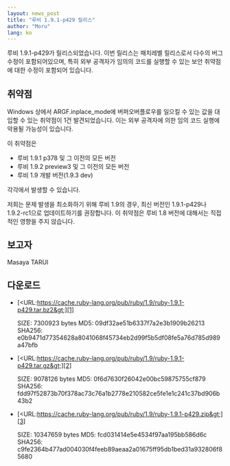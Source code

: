 ```yaml
---
layout: news_post
title: "루비 1.9.1-p429 릴리스"
author: "Moru"
lang: ko
---
```


루비 1.9.1-p429가 릴리스되었습니다. 이번 릴리스는 패치레벨 릴리스로서 다수의 버그 수정이 포함되어있으며, 특히 외부
공격자가 임의의 코드를 실행할 수 있는 보안 취약점에 대한 수정이 포함되어 있습니다.

## 취약점

Windows 상에서 ARGF.inplace\_mode에 버퍼오버플로우를 일으킬 수 있는 값을 대입할 수 있는 취약점이 1건
발견되었습니다. 이는 외부 공격자에 의한 임의 코드 실행에 악용될 가능성이 있습니다.

이 취약점은

* 루비 1.9.1 p378 및 그 이전의 모든 버전
* 루비 1.9.2 preview3 및 그 이전의 모든 버전
* 루비 1.9 개발 버전(1.9.3 dev)

각각에서 발생할 수 있습니다.

저희는 문제 발생을 최소화하기 위해 루비 1.9의 경우, 최신 버전인 1.9.1-p429나 1.9.2-rc1으로
업데이트하기를 권장합니다. 이 취약점은 루비 1.8 버전에 대해서는 직접적인 영향을 주지 않습니다.

## 보고자

Masaya TARUI

## 다운로드

* [&lt;URL:https://cache.ruby-lang.org/pub/ruby/1.9/ruby-1.9.1-p429.tar.bz2&gt;][1]

  SIZE: 7300923 bytes
  MD5: 09df32ae51b6337f7a2e3b1909b26213
  SHA256: e0b9471d77354628a8041068f45734eb2d99f5b5df08fe5a76d785d989a47bfb

* [&lt;URL:https://cache.ruby-lang.org/pub/ruby/1.9/ruby-1.9.1-p429.tar.gz&gt;][2]

  SIZE: 9078126 bytes
  MD5: 0f6d7630f26042e00bc59875755cf879
  SHA256: fdd97f52873b70f378ac73c76a1b2778e210582ce5fe1e1c241c37bd906b43b2

* [&lt;URL:https://cache.ruby-lang.org/pub/ruby/1.9/ruby-1.9.1-p429.zip&gt;][3]

  SIZE: 10347659 bytes
  MD5: fcd031414e5e4534f97aa195bb586d6c
  SHA256: c9fe2364b477ad004030f4feeb89aeaa2a01675ff95db1bed31a932806f85680



[1]: https://cache.ruby-lang.org/pub/ruby/1.9/ruby-1.9.1-p429.tar.bz2
[2]: https://cache.ruby-lang.org/pub/ruby/1.9/ruby-1.9.1-p429.tar.gz
[3]: https://cache.ruby-lang.org/pub/ruby/1.9/ruby-1.9.1-p429.zip
